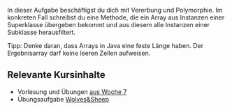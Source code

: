 In dieser Aufgabe beschäftigst du dich mit Vererbung und Polymorphie. Im konkreten Fall schreibst du eine Methode, die ein Array aus Instanzen einer Superklasse übergeben bekommt und aus diesem alle Instanzen einer Subklasse herausfiltert.

Tipp: Denke daran, dass Arrays in Java eine feste Länge haben. Der Ergebnisarray darf keine leeren Zellen aufweisen.

## Relevante Kursinhalte

- Vorlesung und Übungen [aus Woche 7](https://elearning.uni-regensburg.de/course/view.php?id=52262#sectionid-690335-title)
- Übungsaufgabe [Wolves&Sheep](https://oop-wintersemester-2021.github.io/AssignmentViewer-OOP/#OOP-Wintersemester-2021/U19-WolvesAndSheep)
